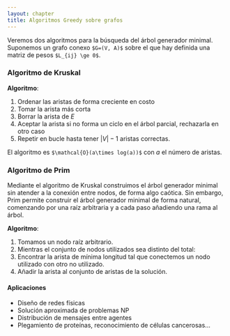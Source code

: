 ```yaml
---
layout: chapter
title: Algoritmos Greedy sobre grafos
---
```


Veremos dos algoritmos para la búsqueda del árbol generador minimal. Suponemos un grafo conexo `$G=(V, A)$` sobre el que hay definida una matriz de pesos `$L_{ij} \ge 0$`.

### Algoritmo de Kruskal

**Algoritmo**:

1. Ordenar las aristas de forma creciente en costo
1. Tomar la arista más corta
1. Borrar la arista de $E$
1. Aceptar la arista si no forma un ciclo en el árbol parcial, rechazarla en otro caso
1. Repetir en bucle hasta tener $|V|-1$ aristas correctas.

El algoritmo es `$\mathcal{O}(a\times log(a))$` con $a$ el número de aristas.

### Algoritmo de Prim
Mediante el algoritmo de Kruskal construimos el árbol generador minimal sin atender a la conexión entre nodos, de forma algo caótica. Sin embargo, Prim permite construir el árbol generador minimal de forma natural, comenzando por una raíz arbitraria y a cada paso añadiendo una rama al árbol.

**Algoritmo**:

1. Tomamos un nodo raíz arbitrario.
1. Mientras el conjunto de nodos utilizados sea distinto del total:
  1. Encontrar la arista de mínima longitud tal que conectemos un nodo utilizado con otro no utilizado.
  1. Añadir la arista al conjunto de aristas de la solución.

#### Aplicaciones
* Diseño de redes físicas
* Solución aproximada de problemas NP
* Distribución de mensajes entre agentes
* Plegamiento de proteínas, reconocimiento de células cancerosas...